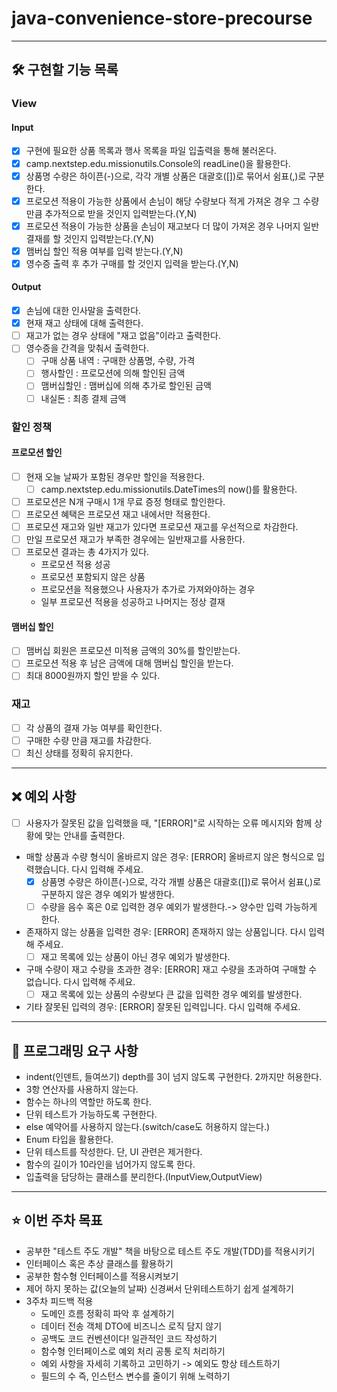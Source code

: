 # java-convenience-store-precourse

----

## 🛠️ 구현할 기능 목록

### View

#### Input

- [X] 구현에 필요한 상품 목록과 행사 목록을 파일 입출력을 통해 불러온다.
- [X] camp.nextstep.edu.missionutils.Console의 readLine()을 활용한다.
- [X] 상품명 수량은 하이픈(-)으로, 각각 개별 상품은 대괄호([])로 묶어서 쉼표(,)로 구분한다.
- [X] 프로모션 적용이 가능한 상품에서 손님이 해당 수량보다 적게 가져온 경우 그 수량만큼 추가적으로 받을 것인지 입력받는다.(Y,N)
- [X] 프로모션 적용이 가능한 상품을 손님이 재고보다 더 많이 가져온 경우 나머지 일반 결재를 할 것인지 입력받는다.(Y,N)
- [X] 맴버십 할인 적용 여부를 입력 받는다.(Y,N)
- [X] 영수증 출력 후 추가 구매를 할 것인지 입력을 받는다.(Y,N)

#### Output

- [X] 손님에 대한 인사말을 출력한다.
- [X] 현재 재고 상태에 대해 출력한다.
- [ ] 재고가 없는 경우 상태에 "재고 없음"이라고 출력한다.
- [ ] 영수증을 간격을 맞춰서 출력한다.
    - [ ] 구매 상품 내역 : 구매한 상품명, 수량, 가격
    - [ ] 행사할인 : 프로모션에 의해 할인된 금액
    - [ ] 맴버십할인 : 맴버십에 의해 추가로 할인된 금액
    - [ ] 내실돈 : 최종 결제 금액

### 할인 정책

#### 프로모션 할인

- [ ] 현재 오늘 날짜가 포함된 경우만 할인을 적용한다.
    - [ ] camp.nextstep.edu.missionutils.DateTimes의 now()를 활용한다.
- [ ] 프로모션은 N개 구매시 1개 무료 증정 형태로 할인한다.
- [ ] 프로모션 혜택은 프로모션 재고 내에서만 적용한다.
- [ ] 프로모션 재고와 일반 재고가 있다면 프로모션 재고를 우선적으로 차감한다.
- [ ] 만일 프로모션 재고가 부족한 경우에는 일반재고를 사용한다.
- [ ] 프로모션 결과는 총 4가지가 있다.
    - 프로모션 적용 성공
    - 프로모션 포함되지 않은 상품
    - 프로모션을 적용했으나 사용자가 추가로 가져와야하는 경우
    - 일부 프로모션 적용을 성공하고 나머지는 정상 결재

#### 맴버십 할인

- [ ] 맴버십 회원은 프로모션 미적용 금액의 30%를 할인받는다.
- [ ] 프로모션 적용 후 남은 금액에 대해 맴버십 할인을 받는다.
- [ ] 최대 8000원까지 할인 받을 수 있다.

### 재고

- [ ] 각 상품의 결재 가능 여부를 확인한다.
- [ ] 구매한 수량 만큼 재고를 차감한다.
- [ ] 최신 상태를 정확히 유지한다.

----

## ❌ 예외 사항

- [ ] 사용자가 잘못된 값을 입력했을 때, "[ERROR]"로 시작하는 오류 메시지와 함께 상황에 맞는 안내를 출력한다.

- 매할 상품과 수량 형식이 올바르지 않은 경우: [ERROR] 올바르지 않은 형식으로 입력했습니다. 다시 입력해 주세요.
    - [X] 상품명 수량은 하이픈(-)으로, 각각 개별 상품은 대괄호([])로 묶어서 쉼표(,)로 구분하지 않은 경우 예외가 발생한다.
    - [ ] 수량을 음수 혹은 0로 입력한 경우 예외가 발생한다.-> 양수만 입력 가능하게 한다.
- 존재하지 않는 상품을 입력한 경우: [ERROR] 존재하지 않는 상품입니다. 다시 입력해 주세요.
    - [ ] 재고 목록에 있는 상품이 아닌 경우 예외가 발생한다.
- 구매 수량이 재고 수량을 초과한 경우: [ERROR] 재고 수량을 초과하여 구매할 수 없습니다. 다시 입력해 주세요.
    - [ ] 재고 목록에 있는 상품의 수량보다 큰 값을 입력한 경우 예외를 발생한다.
- 기타 잘못된 입력의 경우: [ERROR] 잘못된 입력입니다. 다시 입력해 주세요.

----

## 💪 프로그래밍 요구 사항

- indent(인덴트, 들여쓰기) depth를 3이 넘지 않도록 구현한다. 2까지만 허용한다.
- 3항 연산자를 사용하지 않는다.
- 함수는 하나의 역할만 하도록 한다.
- 단위 테스트가 가능하도록 구현한다.
- else 예약어를 사용하지 않는다.(switch/case도 허용하지 않는다.)
- Enum 타입을 활용한다.
- 단위 테스트를 작성한다. 단, UI 관련은 제거한다.
- 함수의 길이가 10라인을 넘어가지 않도록 한다.
- 입출력을 담당하는 클래스를 분리한다.(InputView,OutputView)

----

## ⭐ 이번 주차 목표

- 공부한 "테스트 주도 개발" 책을 바탕으로 테스트 주도 개발(TDD)를 적용시키기
- 인터페이스 혹은 추상 클래스를 활용하기
- 공부한 함수형 인터페이스를 적용시켜보기
- 제어 하지 못하는 값(오늘의 날짜) 신경써서 단위테스트하기 쉽게 설계하기
- 3주차 피드백 적용
    - 도메인 흐름 정확히 파악 후 설계하기
    - 데이터 전송 객체 DTO에 비즈니스 로직 담지 않기
    - 공백도 코드 컨벤션이다! 일관적인 코드 작성하기
    - 함수형 인터페이스로 예외 처리 공통 로직 처리하기
    - 예외 사항을 자세히 기록하고 고민하기 -> 예외도 항상 테스트하기
    - 필드의 수 즉, 인스턴스 변수를 줄이기 위해 노력하기
